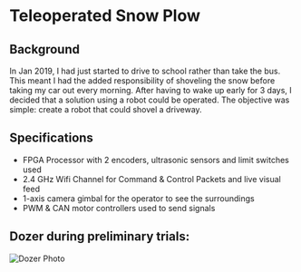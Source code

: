 # Teleoperated Snow Plow

## Background
In Jan 2019, I had just started to drive to school rather than take the bus. This meant I had the added responsibility of shoveling the snow before taking my car out every morning. After having to wake up early for 3 days, I decided that a solution using a robot could be operated. The objective was simple: create a robot that could shovel a driveway.

## Specifications
- FPGA Processor with 2 encoders, ultrasonic sensors and limit switches used
- 2.4 GHz Wifi Channel for Command & Control Packets and live visual feed
- 1-axis camera gimbal for the operator to see the surroundings
- PWM & CAN motor controllers used to send signals

## Dozer during preliminary trials:
![Dozer Photo](IMG_3390.JPG)

